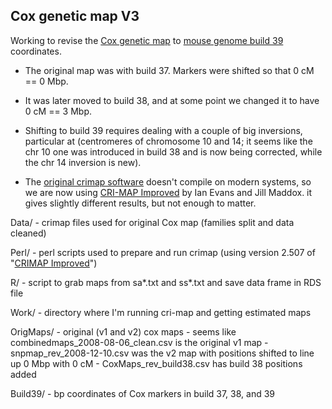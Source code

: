 ## Cox genetic map V3

Working to revise the [Cox genetic
map](https://doi.org/10.1534/genetics.109.105486) to
[mouse genome build 39](https://www.ncbi.nlm.nih.gov/assembly/GCF_000001635.27/)
coordinates.

- The original map was with build 37. Markers were shifted so that 0 cM == 0 Mbp.

- It was later moved to build 38, and at some point we changed it to
  have 0 cM == 3 Mbp.

- Shifting to build 39 requires dealing with a couple of big
  inversions, particular at (centromeres of chromosome 10 and 14; it
  seems like the chr 10 one was introduced in build 38 and is now
  being corrected, while the chr 14 inversion is new).

- The [original crimap
  software](http://compgen.rutgers.edu/crimap.shtml) doesn't compile
  on modern systems, so we are now using [CRI-MAP
  Improved](https://www.animalgenome.org/tools/share/crimap/) by Ian
  Evans and Jill Maddox. it gives slightly different results, but not
  enough to matter.

Data/   - crimap files used for original Cox map
          (families split and data cleaned)

Perl/   - perl scripts used to prepare and run crimap
          (using version 2.507 of "[CRIMAP Improved](https://www.animalgenome.org/tools/share/crimap/)")

R/      - script to grab maps from sa*.txt and ss*.txt
          and save data frame in RDS file

Work/   - directory where I'm running cri-map and getting estimated
          maps

OrigMaps/  - original (v1 and v2) cox maps
           - seems like combinedmaps_2008-08-06_clean.csv is the
             original v1 map
           - snpmap_rev_2008-12-10.csv was the v2 map with
             positions shifted to line up 0 Mbp with 0 cM
           - CoxMaps_rev_build38.csv has build 38 positions added

Build39/  - bp coordinates of Cox markers in build 37, 38, and 39
